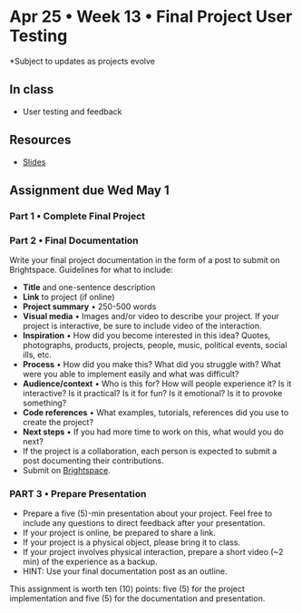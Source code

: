 # Apr 25 • Week 13 • Final Project User Testing

*Subject to updates as projects evolve

## In class

- User testing and feedback

## Resources

- [Slides](https://drive.google.com/drive/folders/1qIvZPNF94dAizOjOpymky5bexo8bdELj?usp=drive_link)

## Assignment due Wed May 1

### Part 1 • Complete Final Project

### Part 2 • Final Documentation

Write your final project documentation in the form of a post to submit on
Brightspace. Guidelines for what to include:

- **Title** and one-sentence description
- **Link** to project (if online)
- **Project summary** • 250-500 words
- **Visual media** • Images and/or video to describe your project. If your
  project is interactive, be sure to include video of the interaction.
- **Inspiration** • How did you become interested in this idea? Quotes,
  photographs, products, projects, people, music, political events, social ills,
  etc.
- **Process** • How did you make this? What did you struggle with? What
  were you able to implement easily and what was difficult?
- **Audience/context** • Who is this for? How will people experience it? Is it
  interactive? Is it practical? Is it for fun? Is it emotional? Is it to provoke
  something?
- **Code references** • What examples, tutorials, references did you use to
  create the project?
- **Next steps** • If you had more time to work on this, what would you do next?
- If the project is a collaboration, each person is expected to submit a post
  documenting their contributions.
- Submit on [Brightspace](https://brightspace.nyu.edu/d2l/home/344680).

### PART 3 • Prepare Presentation

- Prepare a five (5)-min presentation about your project. Feel free to include
  any questions to direct feedback after your presentation.  
- If your project is online, be prepared to share a link.
- If your project is a physical object, please bring it to class.
- If your project involves physical interaction, prepare a short video (~2 min)
  of the experience as a backup.
- HINT: Use your final documentation post as an outline.

This assignment is worth ten (10) points: five (5) for the project
implementation and five (5) for the documentation and presentation.
